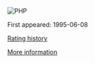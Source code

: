 ![PHP](https://www.tiobe.com/wp-content/themes/tiobe/tiobe-index/images/PHP.png)

First appeared: 1995-06-08

[Rating history](https://www.tiobe.com/tiobe-index/php/)

[More information](https://en.wikipedia.org/wiki/PHP)

